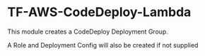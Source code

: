 # TF-AWS-CodeDeploy-Lambda

This module creates a CodeDeploy Deployment Group.

A Role and Deployment Config will also be created if not supplied
